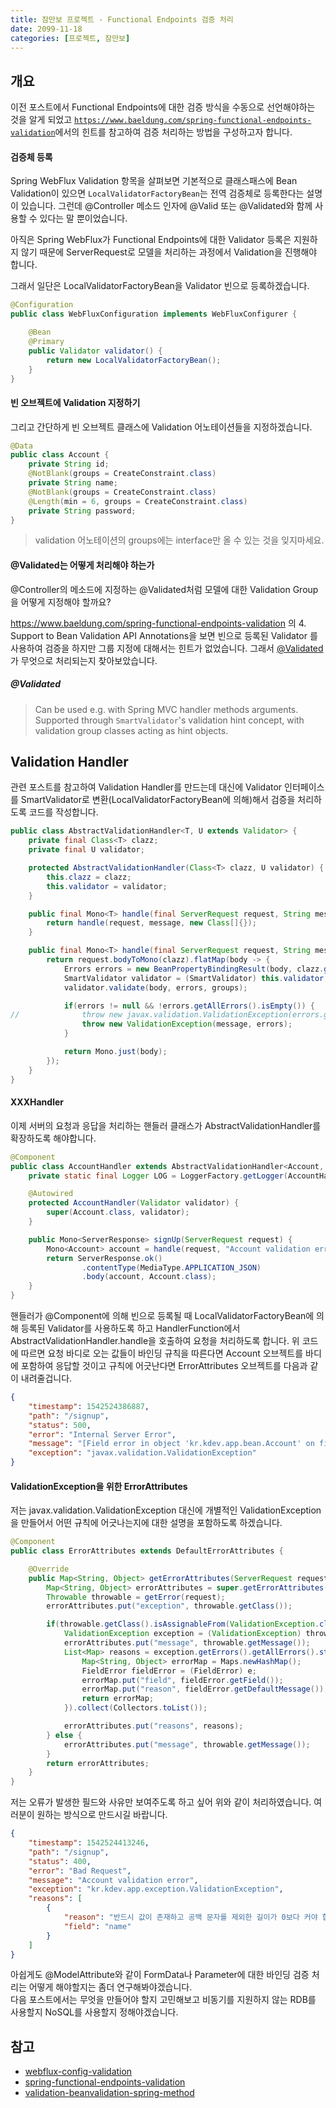 ```yaml
---
title: 잠만보 프로젝트 - Functional Endpoints 검증 처리
date: 2099-11-18
categories: [프로젝트, 잠만보]
---
```


## 개요  
이전 포스트에서 Functional Endpoints에 대한 검증 방식을 수동으로 선언해야하는 것을 알게 되었고 [`https://www.baeldung.com/spring-functional-endpoints-validation`](https://www.baeldung.com/spring-functional-endpoints-validation)에서의 힌트를 참고하여 검증 처리하는 방법을 구성하고자 합니다.  

#### 검증체 등록    
Spring WebFlux Validation 항목을 살펴보면 기본적으로 클래스패스에 Bean Validation이 있으면 `LocalValidatorFactoryBean`는 전역 검증체로 등록한다는 설명이 있습니다. 그런데 @Controller 메소드 인자에 @Valid 또는 @Validated와 함께 사용할 수 있다는 말 뿐이었습니다.  

아직은 Spring WebFlux가 Functional Endpoints에 대한 Validator 등록은 지원하지 않기 때문에 ServerRequest로 모델을 처리하는 과정에서 Validation을 진행해야 합니다.  

그래서 일단은 LocalValidatorFactoryBean을 Validator 빈으로 등록하겠습니다.  

```java  
@Configuration
public class WebFluxConfiguration implements WebFluxConfigurer {

    @Bean
    @Primary
    public Validator validator() {
        return new LocalValidatorFactoryBean();
    }
}
```

#### 빈 오브젝트에 Validation 지정하기  
그리고 간단하게 빈 오브젝트 클래스에 Validation 어노테이션들을 지정하겠습니다.

```java  
@Data
public class Account {
    private String id;
    @NotBlank(groups = CreateConstraint.class)
    private String name;
    @NotBlank(groups = CreateConstraint.class)
    @Length(min = 6, groups = CreateConstraint.class)
    private String password;
}
```

> validation 어노테이션의 groups에는 interface만 올 수 있는 것을 잊지마세요.

#### @Validated는 어떻게 처리해야 하는가  
@Controller의 메소드에 지정하는 @Validated처럼 모델에 대한 Validation Group을 어떻게 지정해야 할까요?

https://www.baeldung.com/spring-functional-endpoints-validation 의 4. Support to Bean Validation API Annotations을 보면 빈으로 등록된 Validator
를 사용하여 검증을 하지만 그룹 지정에 대해서는 힌트가 없었습니다. 그래서 [@Validated](https://docs.spring.io/spring-framework/docs/current/javadoc-api/org/springframework/validation/annotation/Validated.html)가 무엇으로 처리되는지 찾아보았습니다.  

##### @Validated
> Can be used e.g. with Spring MVC handler methods arguments. Supported through `SmartValidator`'s validation hint concept, with validation group classes acting as hint objects.  

## Validation Handler  
관련 포스트를 참고하여 Validation Handler를 만드는데 대신에 Validator 인터페이스를 SmartValidator로 변환(LocalValidatorFactoryBean에 의해)해서 검증을 처리하도록 코드를 작성합니다.  

```java  
public class AbstractValidationHandler<T, U extends Validator> {
    private final Class<T> clazz;
    private final U validator;

    protected AbstractValidationHandler(Class<T> clazz, U validator) {
        this.clazz = clazz;
        this.validator = validator;
    }

    public final Mono<T> handle(final ServerRequest request, String message) {
        return handle(request, message, new Class[]{});
    }

    public final Mono<T> handle(final ServerRequest request, String message, Class<?>... groups) {
        return request.bodyToMono(clazz).flatMap(body -> {
            Errors errors = new BeanPropertyBindingResult(body, clazz.getName());
            SmartValidator validator = (SmartValidator) this.validator;
            validator.validate(body, errors, groups);

            if(errors != null && !errors.getAllErrors().isEmpty()) {
//              throw new javax.validation.ValidationException(errors.getAllErrors().toString());
                throw new ValidationException(message, errors);
            }

            return Mono.just(body);
        });
    }
}
```

#### XXXHandler
이제 서버의 요청과 응답을 처리하는 핸들러 클래스가 AbstractValidationHandler를 확장하도록 해야합니다.  

```java  
@Component
public class AccountHandler extends AbstractValidationHandler<Account, Validator> {
    private static final Logger LOG = LoggerFactory.getLogger(AccountHandler.class);

    @Autowired
    protected AccountHandler(Validator validator) {
        super(Account.class, validator);
    }

    public Mono<ServerResponse> signUp(ServerRequest request) {
        Mono<Account> account = handle(request, "Account validation error");
        return ServerResponse.ok()
                .contentType(MediaType.APPLICATION_JSON)
                .body(account, Account.class);
    }
}
```

핸들러가 @Component에 의해 빈으로 등록될 때 LocalValidatorFactoryBean에 의해 등록된 Validator를 사용하도록 하고 HandlerFunction에서 AbstractValidationHandler.handle을 호출하여 요청을 처리하도록 합니다. 위 코드에 따르면 요청 바디로 오는 값들이 바인딩 규칙을 따른다면 Account 오브젝트를 바디에 포함하여 응답할 것이고 규칙에 어긋난다면 ErrorAttributes 오브젝트를 다음과 같이 내려줄겁니다.  

```json
{
    "timestamp": 1542524386887,
    "path": "/signup",
    "status": 500,
    "error": "Internal Server Error",
    "message": "[Field error in object 'kr.kdev.app.bean.Account' on field 'name': rejected value []; codes [NotBlank.kr.kdev.app.bean.Account.name,NotBlank.name,NotBlank.java.lang.String,NotBlank]; arguments [org.springframework.context.support.DefaultMessageSourceResolvable: codes [kr.kdev.app.bean.Account.name,name]; arguments []; default message [name]]; default message [반드시 값이 존재하고 공백 문자를 제외한 길이가 0보다 커야 합니다.]]",
    "exception": "javax.validation.ValidationException"
}
```

#### ValidationException을 위한 ErrorAttributes  
저는 javax.validation.ValidationException 대신에 개별적인 ValidationException을 만들어서 어떤 규칙에 어긋나는지에 대한 설명을 포함하도록 하겠습니다.  

```java  
@Component
public class ErrorAttributes extends DefaultErrorAttributes {

    @Override
    public Map<String, Object> getErrorAttributes(ServerRequest request, boolean includeStackTrace) {
        Map<String, Object> errorAttributes = super.getErrorAttributes(request, false);
        Throwable throwable = getError(request);
        errorAttributes.put("exception", throwable.getClass());

        if(throwable.getClass().isAssignableFrom(ValidationException.class)) {
            ValidationException exception = (ValidationException) throwable;
            errorAttributes.put("message", throwable.getMessage());
            List<Map> reasons = exception.getErrors().getAllErrors().stream().map(e->{
                Map<String, Object> errorMap = Maps.newHashMap();
                FieldError fieldError = (FieldError) e;
                errorMap.put("field", fieldError.getField());
                errorMap.put("reason", fieldError.getDefaultMessage());
                return errorMap;
            }).collect(Collectors.toList());

            errorAttributes.put("reasons", reasons);
        } else {
            errorAttributes.put("message", throwable.getMessage());
        }
        return errorAttributes;
    }
}
```

저는 오류가 발생한 필드와 사유만 보여주도록 하고 싶어 위와 같이 처리하였습니다. 여러분이 원하는 방식으로 만드시길 바랍니다.  

```json  
{
    "timestamp": 1542524413246,
    "path": "/signup",
    "status": 400,
    "error": "Bad Request",
    "message": "Account validation error",
    "exception": "kr.kdev.app.exception.ValidationException",
    "reasons": [
        {
            "reason": "반드시 값이 존재하고 공백 문자를 제외한 길이가 0보다 커야 합니다.",
            "field": "name"
        }
    ]
}
```

아쉽게도 @ModelAttribute와 같이 FormData나 Parameter에 대한 바인딩 검증 처리는 어떻게 해야할지는 좀더 연구해봐야겠습니다.  
다음 포스트에서는 무엇을 만들어야 할지 고민해보고 비동기를 지원하지 않는 RDB를 사용할지 NoSQL를 사용할지 정해야겠습니다.  

## 참고  
- [webflux-config-validation](https://docs.spring.io/spring/docs/current/spring-framework-reference/web-reactive.html#webflux-config-validation)
- [spring-functional-endpoints-validation](https://www.baeldung.com/spring-functional-endpoints-validation)
- [validation-beanvalidation-spring-method](https://docs.spring.io/spring/docs/current/spring-framework-reference/core.html#validation-beanvalidation-spring-method)  
